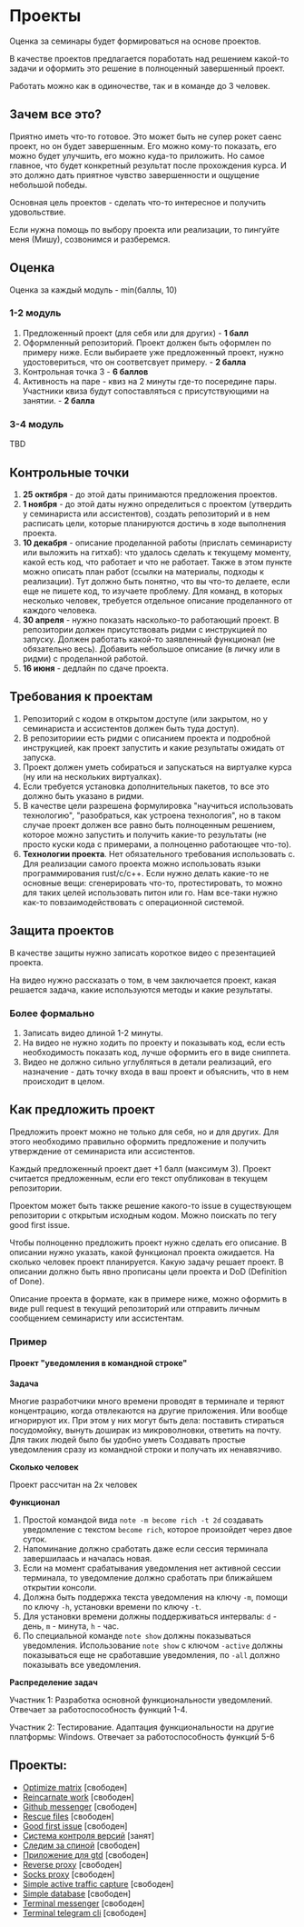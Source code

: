 # Проекты

Оценка за семинары будет формироваться на основе проектов.

В качестве проектов предлагается поработать над решением какой-то задачи и оформить это решение в полноценный завершенный проект.

Работать можно как в одиночестве, так и в команде до 3 человек.

## Зачем все это?

Приятно иметь что-то готовое. Это может быть не супер рокет саенс проект, но он будет завершенным. Его можно кому-то показать,
его можно будет улучшить, его можно куда-то приложить. Но самое главное, что будет конкретный результат после прохождения курса. И это должно дать приятное чувство завершенности и ощущение небольшой победы.

Основная цель проектов - сделать что-то интересное и получить удовольствие.

Если нужна помощь по выбору проекта или реализации, то пингуйте меня (Мишу), созвонимся и разберемся.

## Оценка

Оценка за каждый модуль - min(баллы, 10)

### 1-2 модуль

1. Предложенный проект (для себя или для других) - **1 балл**
2. Оформленный репозиторий. Проект должен быть оформлен по примеру ниже. Если выбираете уже предложенный проект, нужно удостовериться, что он соответсвует примеру. - **2 балла**
3. Контрольная точка 3 - **6 баллов**
4. Активность на паре - квиз на 2 минуты где-то посередине пары. Участники квиза будут сопоставляться с присутствующими на занятии. - **2 балла**

### 3-4 модуль

TBD

## Контрольные точки

1. **25 октября** - до этой даты принимаются предложения проектов.
2. **1 ноября** - до этой даты нужно определиться с проектом (утвердить у семинариста или ассистентов), создать репозиторий и в нем расписать цели, которые планируются достичь в ходе выполнения проекта.
3. **10 декабря** - описание проделанной работы (прислать семинаристу или выложить на гитхаб): что удалось сделать к текущему моменту, какой есть код, что работает и что не работает. Также в этом пункте можно описать план работ (ссылки на материалы, подходы к реализации). Тут должно быть понятно, что вы что-то делаете, если еще не пишете код, то изучаете проблему. Для команд, в которых несколько человек, требуется отдельное описание проделанного от каждого человека.
4. **30 апреля** - нужно показать насколько-то работающий проект. В репозитории должен присутствовать ридми с инструкцией по запуску. Должен работать какой-то заявленный функционал (не обязательно весь). Добавить небольшое описание (в личку или в ридми) с проделанной работой.
5. **16 июня** - дедлайн по сдаче проекта.


## Требования к проектам

1. Репозиторий с кодом в открытом доступе (или закрытом, но у семинариста и ассистентов должен быть туда доступ).
2. В репозиториии есть ридми с описанием проекта и подробной инструкцией, как проект запустить и какие результаты ожидать от запуска.
3. Проект должен уметь собираться и запускаться на виртуалке курса (ну или на нескольких виртуалках).
4. Если требуется установка дополнительных пакетов, то все это должно быть указано в ридми.
5. В качестве цели разрешена формулировка "научиться использовать технологию", "разобраться, как устроена технология", но в таком случае проект должен все равно быть полноценным решением, которое можно запустить и получить какие-то результаты (не просто куски кода с примерами, а полноценно работающее что-то).
6. **Технологии проекта**. Нет обязательного требования использовать c. Для реализации самого проекта можно использовать языки программирования rust/c/c++. Если нужно делать какие-то не основные вещи: сгенерировать что-то, протестировать, то можно для таких целей использовать питон или го. Нам все-таки нужно как-то повзаимодействовать с операционной системой.

## Защита проектов

В качестве защиты нужно записать короткое видео с презентацией проекта.

На видео нужно рассказать о том, в чем заключается проект, какая решается задача, какие используются методы и какие результаты.

### Более формально

1. Записать видео длиной 1-2 минуты.
2. На видео не нужно ходить по проекту и показывать код, если есть необходимость показать код, лучше оформить его в виде сниппета.
3. Видео не должно сильно углубляться в детали реализаций, его назначение - дать точку входа в ваш проект и объяснить, что в нем происходит в целом.

## Как предложить проект

Предложить проект можно не только для себя, но и для других. Для этого необходимо правильно оформить предложение и получить утверждение от семинариста или ассистентов.

Каждый предложенный проект дает +1 балл (максимум 3). Проект считается предложенным, если его текст опубликован в текущем репозитории.

Проектом может быть также решение какого-то issue в существующем репозитории с открытым исходным кодом. Можно поискать по тегу good first issue.

Чтобы полноценно предложить проект нужно сделать его описание. В описании нужно указать, какой функционал проекта ожидается. На сколько человек проект планируется. Какую задачу решает проект. В описании должно быть явно прописаны цели проекта и DoD (Definition of Done).

Описание проекта в формате, как в примере ниже, можно оформить в виде pull request в текущий репозиторий или отправить личным сообщением семинаристу или ассистентам.


### Пример

#### Проект "уведомления в командной строке"

**Задача**

Многие разработчики много времени проводят в терминале и теряют концентрацию, когда отвлекаются на другие приложения. Или вообще игнорируют их.
При этом у них могут быть дела: поставить стираться посудомойку, вынуть доширак из микроволновки, ответить на почту. Для таких людей было бы удобно уметь
Создавать простые уведомления сразу из командной строки и получать их ненавязчиво.

**Сколько человек**

Проект рассчитан на 2х человек

**Функционал**

1. Простой командой вида `note -m become rich -t 2d` создавать уведомление с текстом `become rich`, которое произойдет через двое суток.
2. Напоминание должно сработать даже если сессия терминала завершилаась и началась новая.
3. Если на момент срабатывания уведомления нет активной сессии терминала, то уведомление должно сработать при ближайшем открытии консоли.
4. Должна быть поддержка текста уведомления на ключу `-m`, помощи по ключу `-h`, установки времени по ключу `-t`.
5. Для установки времени должны поддерживаться интервалы: `d` - день, `m` - минута, `h` - час.
6. По специальной команде `note show` должны показываться уведомления. Использование `note show` с ключом `-active` должны показываться еще не сработавшие уведомления, по `-all` должно показывать все уведомления.

**Распределение задач**

Участник 1:
Разработка основной функциональности уведомлений.
Отвечает за работоспособность функций 1-4.

Участник 2:
Тестирование. Адаптация функциональности на другие платформы: Windows.
Отвечает за работоспособность функций 5-6


## Проекты:

- [Optimize matrix](project_optimize_matrix.md) [свободен]
- [Reincarnate work](project_reincarnate_work.md) [свободен]
- [Github messenger](raw_projects.md) [свободен]
- [Rescue files](raw_projects.md) [свободен]
- [Good first issue](raw_projects.md) [свободен]
- [Система контроля версий](project_vcs.md) [занят]
- [Следим за спиной](project_watch_your_posture.md) [свободен]
- [Приложение для gtd](project_gtd.md) [свободен]
- [Reverse proxy](project_reverse_proxy.md) [свободен]
- [Socks proxy](project_socks_proxy) [свободен]
- [Simple active traffic capture](project_simple_active_traffic_capture.md) [свободен]
- [Simple database](project_simple_db.md) [свободен]
- [Terminal messenger](project_terminal_messenger.md) [свободен]
- [Terminal telegram cli](project_tg_in_cmd.md) [свободен]


